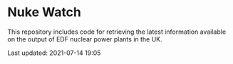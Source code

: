 # Nuke Watch

This repository includes code for retrieving the latest information available on the output of EDF nuclear power plants in the UK.

Last updated: 2021-07-14 19:05